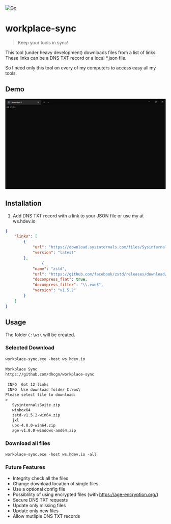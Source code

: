 [![Go](https://github.com/dhcgn/workplace-sync/actions/workflows/go.yml/badge.svg)](https://github.com/dhcgn/workplace-sync/actions/workflows/go.yml)

# workplace-sync
 
> Keep your tools in sync!

This tool (under heavy development) downloads files from a list of links. These links can be a DNS TXT record or a local *.json file.

So I need only this tool on every of my computers to access easy all my tools.

## Demo

![](docs/assets/demo.gif)

## Installation

1. Add DNS TXT record with a link to your JSON file or use my at ws.hdev.io

```json
{
    "links": [
        {
            "url": "https://download.sysinternals.com/files/SysinternalsSuite.zip",
            "version": "latest"
        },
                {
            "name": "zstd",
            "url": "https://github.com/facebook/zstd/releases/download/v1.5.2/zstd-v1.5.2-win64.zip",
            "decompress_flat": true,
            "decompress_filter": "\\.exe$",
            "version": "v1.5.2"
        }
    ]
}
```

## Usage

The folder `C:\ws\` will be created.

### Selected Download

```
workplace-sync.exe -host ws.hdev.io

Workplace Sync  
https://github.com/dhcgn/workplace-sync

 INFO  Got 12 links
 INFO  Use download folder C:\ws\
Please select file to download:
>
   SysinternalsSuite.zip                    
   winbox64                                 
   zstd-v1.5.2-win64.zip                    
   jxl                                      
   upx-4.0.0-win64.zip                      
   age-v1.0.0-windows-amd64.zip
```

### Download all files

```
workplace-sync.exe -host ws.hdev.io -all
```

### Future Features

- Integrity check all the files
- Change download location of single files 
- Use a optional config file
- Possiblility of using encrypted files (with https://age-encryption.org/)
- Secure DNS TXT requests
- Update only missing files
- Update only new files
- Allow mutliple DNS TXT records